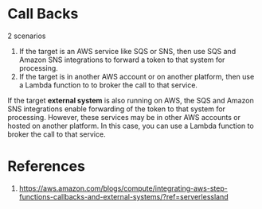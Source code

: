 

# Call Backs

2 scenarios

1. If the target is an AWS service like SQS or SNS, then use SQS and Amazon SNS integrations to forward a token to that system for processing.
1. If the target is in another AWS account or on another platform, then use a Lambda function to to broker the call to that service.

If the target **external system** is also running on AWS, the SQS and Amazon SNS integrations enable forwarding of the token to that system for processing. However, these services may be in other AWS accounts or hosted on another platform. In this case, you can use a Lambda function to broker the call to that service.

# References

1. https://aws.amazon.com/blogs/compute/integrating-aws-step-functions-callbacks-and-external-systems/?ref=serverlessland